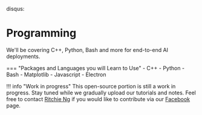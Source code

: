 disqus:

# Programming

We'll be covering C++, Python, Bash and more for end-to-end AI deployments.

=== "Packages and Languages you will Learn to Use"
    - C++
    - Python
    - Bash
    - Matplotlib
    - Javascript
    - Electron

!!! info "Work in progress"
    This open-source portion is still a work in progress. Stay tuned while we gradually upload our tutorials and notes. Feel free to contact [Ritchie Ng](https://www.ritchieng.com/) if you would like to contribute via our [Facebook](https://www.facebook.com/DeepLearningWizard/) page.
